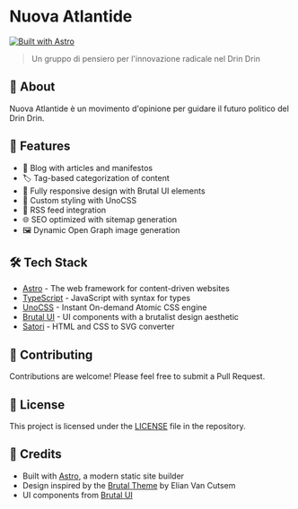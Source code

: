 # Nuova Atlantide

[![Built with Astro](https://astro.badg.es/v2/built-with-astro/tiny.svg)](https://astro.build)

> Un gruppo di pensiero per l'innovazione radicale nel Drin Drin

## 🚀 About

Nuova Atlantide è un movimento d'opinione per guidare il futuro politico del Drin Drin.

## 🌟 Features

- 📝 Blog with articles and manifestos
- 🏷️ Tag-based categorization of content
- 📱 Fully responsive design with Brutal UI elements
- 🎨 Custom styling with UnoCSS
- 🔄 RSS feed integration
- 🌐 SEO optimized with sitemap generation
- 🖼️ Dynamic Open Graph image generation

## 🛠️ Tech Stack

- [Astro](https://astro.build/) - The web framework for content-driven websites
- [TypeScript](https://www.typescriptlang.org/) - JavaScript with syntax for types
- [UnoCSS](https://unocss.dev/) - Instant On-demand Atomic CSS engine
- [Brutal UI](https://github.com/eliancodes/brutal-ui) - UI components with a brutalist design aesthetic
- [Satori](https://github.com/vercel/satori) - HTML and CSS to SVG converter

## 🧩 Contributing

Contributions are welcome! Please feel free to submit a Pull Request.

## 📄 License

This project is licensed under the [LICENSE](LICENSE) file in the repository.

## 🙏 Credits

- Built with [Astro](https://astro.build/), a modern static site builder
- Design inspired by the [Brutal Theme](https://github.com/eliancodes/brutal) by Elian Van Cutsem
- UI components from [Brutal UI](https://github.com/eliancodes/brutal-ui)
